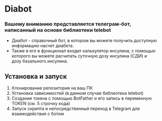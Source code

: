 # Diabot
<h3>Вашему вниманию представляется телеграм-бот, написанный на основе библиотеки telebot</h3>

* Диабот - справочный бот, в котором вы можете получить доступную информацию насчет диабета.
* Также в его в функционал входит калькулятор инсулина, с помощью которого вы можете расчитать суточную дозу инсулина (СДИ) и дозу базального инсулина.

## Установка и запуск

1. Клонирование репозитория на ваш ПК
2. Установка зависимостей (в данном случае библиотека telebot)
3. Создание токена с помощью BotFather и его запись в переменную TOKEN (см. 5 строчку кода)
4. Запуск скрипта и непосредственный переход в Telegram для взаимодействия с ботом     
